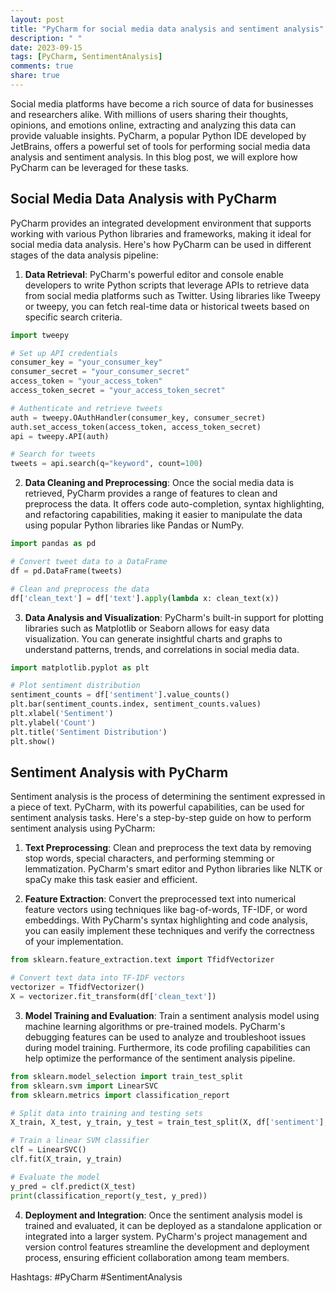 ```yaml
---
layout: post
title: "PyCharm for social media data analysis and sentiment analysis"
description: " "
date: 2023-09-15
tags: [PyCharm, SentimentAnalysis]
comments: true
share: true
---
```


Social media platforms have become a rich source of data for businesses and researchers alike. With millions of users sharing their thoughts, opinions, and emotions online, extracting and analyzing this data can provide valuable insights. PyCharm, a popular Python IDE developed by JetBrains, offers a powerful set of tools for performing social media data analysis and sentiment analysis. In this blog post, we will explore how PyCharm can be leveraged for these tasks.

## Social Media Data Analysis with PyCharm

PyCharm provides an integrated development environment that supports working with various Python libraries and frameworks, making it ideal for social media data analysis. Here's how PyCharm can be used in different stages of the data analysis pipeline:

1. **Data Retrieval**: PyCharm's powerful editor and console enable developers to write Python scripts that leverage APIs to retrieve data from social media platforms such as Twitter. Using libraries like Tweepy or tweepy, you can fetch real-time data or historical tweets based on specific search criteria.

```python
import tweepy

# Set up API credentials
consumer_key = "your_consumer_key"
consumer_secret = "your_consumer_secret"
access_token = "your_access_token"
access_token_secret = "your_access_token_secret"

# Authenticate and retrieve tweets
auth = tweepy.OAuthHandler(consumer_key, consumer_secret)
auth.set_access_token(access_token, access_token_secret)
api = tweepy.API(auth)

# Search for tweets
tweets = api.search(q="keyword", count=100)
```

2. **Data Cleaning and Preprocessing**: Once the social media data is retrieved, PyCharm provides a range of features to clean and preprocess the data. It offers code auto-completion, syntax highlighting, and refactoring capabilities, making it easier to manipulate the data using popular Python libraries like Pandas or NumPy.

```python
import pandas as pd

# Convert tweet data to a DataFrame
df = pd.DataFrame(tweets)

# Clean and preprocess the data
df['clean_text'] = df['text'].apply(lambda x: clean_text(x))
```

3. **Data Analysis and Visualization**: PyCharm's built-in support for plotting libraries such as Matplotlib or Seaborn allows for easy data visualization. You can generate insightful charts and graphs to understand patterns, trends, and correlations in social media data.

```python
import matplotlib.pyplot as plt

# Plot sentiment distribution
sentiment_counts = df['sentiment'].value_counts()
plt.bar(sentiment_counts.index, sentiment_counts.values)
plt.xlabel('Sentiment')
plt.ylabel('Count')
plt.title('Sentiment Distribution')
plt.show()
```

## Sentiment Analysis with PyCharm

Sentiment analysis is the process of determining the sentiment expressed in a piece of text. PyCharm, with its powerful capabilities, can be used for sentiment analysis tasks. Here's a step-by-step guide on how to perform sentiment analysis using PyCharm:

1. **Text Preprocessing**: Clean and preprocess the text data by removing stop words, special characters, and performing stemming or lemmatization. PyCharm's smart editor and Python libraries like NLTK or spaCy make this task easier and efficient.

2. **Feature Extraction**: Convert the preprocessed text into numerical feature vectors using techniques like bag-of-words, TF-IDF, or word embeddings. With PyCharm's syntax highlighting and code analysis, you can easily implement these techniques and verify the correctness of your implementation.

```python
from sklearn.feature_extraction.text import TfidfVectorizer

# Convert text data into TF-IDF vectors
vectorizer = TfidfVectorizer()
X = vectorizer.fit_transform(df['clean_text'])
```

3. **Model Training and Evaluation**: Train a sentiment analysis model using machine learning algorithms or pre-trained models. PyCharm's debugging features can be used to analyze and troubleshoot issues during model training. Furthermore, its code profiling capabilities can help optimize the performance of the sentiment analysis pipeline.

```python
from sklearn.model_selection import train_test_split
from sklearn.svm import LinearSVC
from sklearn.metrics import classification_report

# Split data into training and testing sets
X_train, X_test, y_train, y_test = train_test_split(X, df['sentiment'], test_size=0.2, random_state=42)

# Train a linear SVM classifier
clf = LinearSVC()
clf.fit(X_train, y_train)

# Evaluate the model
y_pred = clf.predict(X_test)
print(classification_report(y_test, y_pred))
```

4. **Deployment and Integration**: Once the sentiment analysis model is trained and evaluated, it can be deployed as a standalone application or integrated into a larger system. PyCharm's project management and version control features streamline the development and deployment process, ensuring efficient collaboration among team members.

Hashtags: #PyCharm #SentimentAnalysis